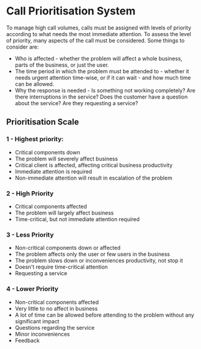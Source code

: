 # Call Prioritisation System

To manage high call volumes, calls must be assigned with levels of priority according to what needs the most immediate attention.
To assess the level of priority, many aspects of the call must be considered. Some things to consider are:
-  Who is affected - whether the problem will affect a whole business, parts of the business, or just the user. 
-  The time period in which the problem must be attended to - whether it needs urgent attention time-wise, or if it can wait - and how much time can be allowed.
-  Why the response is needed - Is something not working completely? Are there interruptions in the service? Does the customer have a question about the service? Are they requesting a service?

## Prioritisation Scale

### 1 - Highest priority: 
- Critical components down
- The problem will severely affect business
- Critical client is affected, affecting critical business productivity
- Immediate attention is required
- Non-immediate attention will result in escalation of the problem

### 2 - High Priority
- Critical components affected
- The problem will largely affect business
- Time-critical, but not immediate attention required

### 3 - Less Priority
- Non-critical components down or affected
- The problem affects only the user or few users in the business
- The problem slows down or inconveniences productivity, not stop it
- Doesn't require time-critical attention
- Requesting a service

### 4 - Lower Priority
- Non-critical components affected
- Very little to no affect in business
- A lot of time can be allowed before attending to the problem without any significant impact
- Questions regarding the service 
- Minor inconveniences
- Feedback

